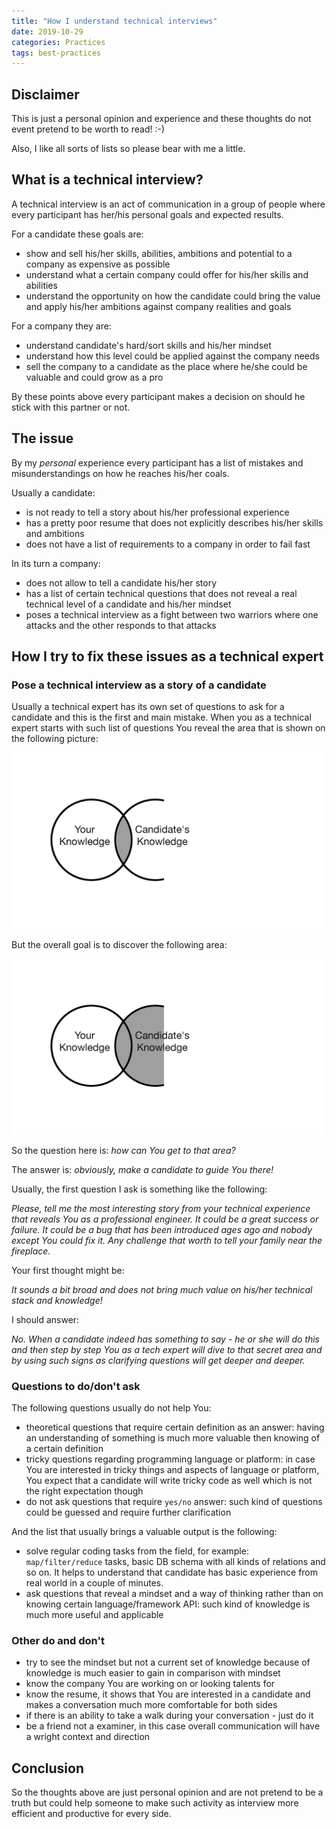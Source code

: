 ```yaml
---
title: "How I understand technical interviews"
date: 2019-10-29
categories: Practices
tags: best-practices
---
```


## Disclaimer

This is just a personal opinion and experience and these thoughts do not event pretend to be worth to read! :-)

Also, I like all sorts of lists so please bear with me a little.

## What is a technical interview?

A technical interview is an act of communication in a group of people where every participant has her/his personal goals and expected results.

For a candidate these goals are:
- show and sell his/her skills, abilities, ambitions and potential to a company as expensive as possible
- understand what a certain company could offer for his/her skills and abilities
- understand the opportunity on how the candidate could bring the value and apply his/her ambitions against company realities and goals

For a company they are:
- understand candidate's hard/sort skills and his/her mindset
- understand how this level could be applied against the company needs
- sell the company to a candidate as the place where he/she could be valuable and could grow as a pro

By these points above every participant makes a decision on should he stick with this partner or not.

## The issue

By my *_personal_* experience every participant has a list of mistakes and misunderstandings on how he reaches his/her coals.

Usually a candidate:
- is not ready to tell a story about his/her professional experience
- has a pretty poor resume that does not explicitly describes his/her skills and ambitions
- does not have a list of requirements to a company in order to fail fast

In its turn a company:
- does not allow to tell a candidate his/her story
- has a list of certain technical questions that does not reveal a real technical level of a candidate and his/her mindset
- poses a technical interview as a fight between two warriors where one attacks and the other responds to that attacks

## How I try to fix these issues as a technical expert

### Pose a technical interview as a story of a candidate

Usually a technical expert has its own set of questions to ask for a candidate and this is the first and main mistake. When you as a technical expert starts with such list of questions You reveal the area that is shown on the following picture:

<p align="center">
  <img src="/assets/images/knowledge-1.png" alt="/knowledge-1" width="500"/>
</p>

But the overall goal is to discover the following area:

<p align="center">
  <img src="/assets/images/knowledge-2.png" alt="/knowledge-2" width="500"/>
</p>

So the question here is: _*how can You get to that area?*_

The answer is: _*obviously, make a candidate to guide You there!*_

Usually, the first question I ask is something like the following: 

_*Please, tell me the most interesting story from your technical experience that reveals You as a professional engineer. It could be a great success or failure. It could be a bug that has been introduced ages ago and nobody except You could fix it. Any challenge that worth to tell your family near the fireplace.*_

Your first thought might be:

_It sounds a bit broad and does not bring much value on his/her technical stack and knowledge!_

I should answer:

_*No. When a candidate indeed has something to say - he or she will do this and then step by step You as a tech expert will dive to that secret area and by using such signs as clarifying questions will get deeper and deeper.*_

### Questions to do/don't ask

The following questions usually do not help You:
- theoretical questions that require certain definition as an answer: having an understanding of something is much more valuable then knowing of a certain definition 
- tricky questions regarding programming language or platform: in case You are interested in tricky things and aspects of language or platform, You expect that a candidate will write tricky code as well which is not the right expectation though
- do not ask questions that require `yes/no` answer: such kind of questions could be guessed and require further clarification

And the list that usually brings a valuable output is the following:
- solve regular coding tasks from the field, for example: `map/filter/reduce` tasks, basic DB schema with all kinds of relations and so on. It helps to understand that candidate has basic experience from real world in a couple of minutes. 
- ask questions that reveal a mindset and a way of thinking rather than on knowing certain language/framework API: such kind of knowledge is much more useful and applicable

### Other do and don't

- try to see the mindset but not a current set of knowledge because of knowledge is much easier to gain in comparison with mindset
- know the company You are working on or looking talents for
- know the resume, it shows that You are interested in a candidate and makes a conversation much more comfortable for both sides
- if there is an ability to take a walk during your conversation - just do it
- be a friend not a examiner, in this case overall communication will have a wright context and direction

## Conclusion

So the thoughts above are just personal opinion and are not pretend to be a truth but could help someone to make such activity as interview more efficient and productive for every side.
